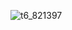 ![t6_821397](https://user-images.githubusercontent.com/17806205/213099791-26b608a7-8e53-4132-8a4e-1807162363da.jpg)